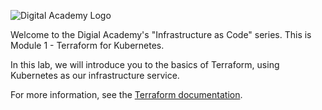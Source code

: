 ![Digital Academy Logo](terraform-kubernetes/assets/digital-academy-logo.png)

Welcome to the Digial Academy's "Infrastructure as Code" series. This is Module 1 - Terraform for Kubernetes.

In this lab, we will introduce you to the basics of Terraform, using Kubernetes as our infrastructure service.

For more information, see the [Terraform documentation][docs].

<!-- Links Referenced -->

[docs]:           https://www.terraform.io/docs/index.html
